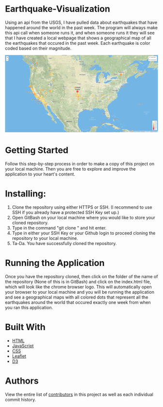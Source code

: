 # Earthquake-Visualization
Using an api from the USGS, I have pulled data about earthquakes that have happened around the world in the past week. The program will always make this api call when someone runs it, and when someone runs it they will see that I have created a local webpage that shows a geographical map of all the earthquakes that occured in the past week. Each earthquake is color coded based on their magnitude.


![Alt Text](Images/earthquake_fireshot.png)

# Getting Started
Follow this step-by-step process in order to make a copy of this project on your local machine. Then you are free to explore and improve the application to your heart's content.

# Installing:
1. Clone the repository using either HTTPS or SSH. (I recommend to use SSH if you already have a protected SSH Key set up.)
2. Open GitBash on your local machine where you would like to store your cloned repository.
3. Type in the command "git clone <paste in the clone repository>" and hit enter.
4. Type in either your SSH Key or your Github login to proceed cloning the repository to your local machine.
5. Ta-Da. You have successfully cloned the repository.
  
# Running the Application
Once you have the repository cloned, then click on the folder of the name of the repository (None of this is in GitBash) and click on the index.html file, which will look like the chrome browser logo. This will automatically open your browser to your local machine and you will be running the application and see a geographical maps with all colored dots that represent all the earthquakes around the world that occured exactly one week from when you ran this application.

# Built With
* [HTML](https://en.wikipedia.org/wiki/HTML)
* [JavaScript](https://en.wikipedia.org/wiki/JavaScript)
* [CSS](https://en.wikipedia.org/wiki/Cascading_Style_Sheets)
* [Leaflet](https://leafletjs.com/)
* [D3](https://d3js.org/)

# Authors
View the entire list of [contributors](https://github.com/MichaelPearson-gif/Earthquake-Visualization/graphs/contributors) in this project as well as each individual commit history.
